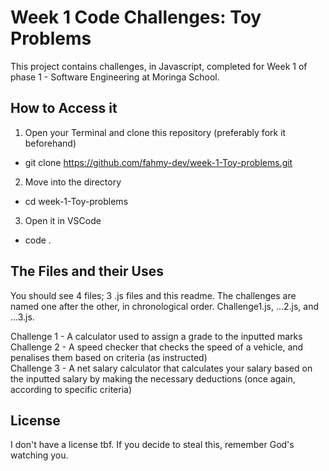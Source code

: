 # Week 1 Code Challenges: Toy Problems
This project contains challenges, in Javascript, completed for Week 1 of phase 1 - Software Engineering at Moringa School.

## How to Access it
1. Open your Terminal and clone this repository (preferably fork it beforehand)
- git clone https://github.com/fahmy-dev/week-1-Toy-problems.git

2. Move into the directory
- cd week-1-Toy-problems

3. Open it in VSCode
- code .

## The Files and their Uses
You should see 4 files; 3 .js files and this readme. The challenges are named one after the other, in chronological order. Challenge1.js, ...2.js, and ...3.js.
  
Challenge 1 - A calculator used to assign a grade to the inputted marks  
Challenge 2 - A speed checker that checks the speed of a vehicle, and penalises them based on criteria (as instructed)  
Challenge 3 - A net salary calculator that calculates your salary based on the inputted salary by making the necessary deductions (once again, according to specific criteria)

## License
I don't have a license tbf. If you decide to steal this, remember God's watching you.
